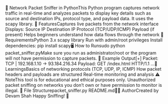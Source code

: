 🐍 Network Packet Sniffer in PythonThis Python program captures network traffic in real-time and analyzes packets to display key details such as source and destination IPs, protocol type, and payload data. It uses the scapy library.
🚀 FeaturesCaptures live packets from the network interface
Displays:
Source IP
Destination IP
Protocol (TCP/UDP/ICMP)
Payload (if present)
Helps beginners understand how data flows through the network
🧰 RequirementsPython 3.x
scapy library
Run with admin/root privileges
Install dependencies:
pip install scapy🖥️ How to Runsudo python packet_sniffer.pyMake sure you run as administrator/root or the program will not have permission to capture packets.
📘 Example Output[+] Packet: TCP | 192.168.1.10 -> 93.184.216.34
Payload: GET /index.html HTTP/1.1
...🧠 LearningsBasics of networking protocols (TCP, UDP, IP, ICMP)
How packet headers and payloads are structured
Real-time monitoring and analysis
⚠️ NoteThis tool is for educational and ethical purposes only.
Unauthorized packet sniffing on networks you don’t own or have permission to monitor is illegal.
📂 File Structurepacket_sniffer.py
README.md👨‍💻 AuthorCreated by Devam Shah
Happy Sniffing! 📡
